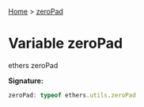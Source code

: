 [Home](../index.md) &gt; [zeroPad](./zeropad.md)

# Variable zeroPad

ethers zeroPad

<b>Signature:</b>

```typescript
zeroPad: typeof ethers.utils.zeroPad
```
